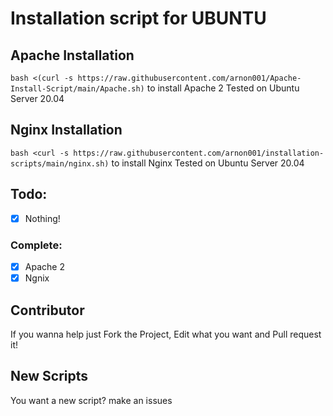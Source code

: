 # Installation script for UBUNTU
## Apache Installation
`bash <(curl -s https://raw.githubusercontent.com/arnon001/Apache-Install-Script/main/Apache.sh)`
to install Apache 2
Tested on Ubuntu Server 20.04
## Nginx Installation
  `bash <curl -s https://raw.githubusercontent.com/arnon001/installation-scripts/main/nginx.sh)`
  to install Nginx 
  Tested on Ubuntu Server 20.04
## Todo:
- [x] Nothing!
### Complete:
- [x] Apache 2
- [x] Ngnix
## Contributor
If you wanna help just Fork the Project, Edit what you want and Pull request it!
## New Scripts
You want a new script?
make an issues
